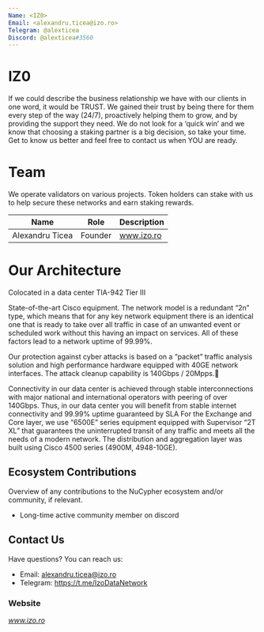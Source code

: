 ```yaml
---
Name: <IZ0>
Email: <alexandru.ticea@izo.ro>
Telegram: @alexticea
Discord: @alexticea#3560
---
```





 # IZ0

If we could describe the business relationship we have with our clients in one word, it would be TRUST. We gained their trust by being there for them every step of the way (24/7), proactively helping them to grow, and by providing the support they need. We do not look for a ‘quick win’ and we know that choosing a staking partner is a big decision, so take your time. Get to know us better and feel free to contact us when YOU are ready.

# Team

We operate validators on various projects. Token holders can stake with us to help secure these networks and earn staking rewards.

| Name             | Role    | Description                  |
| ---------------  | ------- | ---------------------------- |
| Alexandru Ticea  | Founder |         www.izo.ro           |


# Our Architecture
Colocated in a data center TIA-942 Tier III

State-of-the-art Cisco equipment. The network model is a redundant “2n” type, which means that for any key network equipment there is an identical one that is ready to take over all traffic in case of an unwanted event or scheduled work without this having an impact on services. All of these factors lead to a network uptime of 99.99%.

Our protection against cyber attacks is based on a “packet” traffic analysis solution and high performance hardware equipped with 40GE network interfaces. The attack cleanup capability is 140Gbps / 20Mpps.

Connectivity in our data center is achieved through stable interconnections with major national and international operators with peering of over 140Gbps. Thus, in our data center you will benefit from stable internet connectivity and 99.99% uptime guaranteed by SLA
For the Exchange and Core layer, we use “6500E” series equipment equipped with Supervisor “2T XL” that guarantees the uninterrupted transit of any traffic and meets all the needs of a modern network.
The distribution and aggregation layer was built using Cisco 4500 series (4900M, 4948-10GE).
## Ecosystem Contributions

Overview of any contributions to the NuCypher ecosystem and/or community, if relevant.

- Long-time active community member on discord

## Contact Us

Have questions? You can reach us:

- Email: alexandru.ticea@izo.ro
- Telegram: https://t.me/IzoDataNetwork


### Website

_www.izo.ro_



